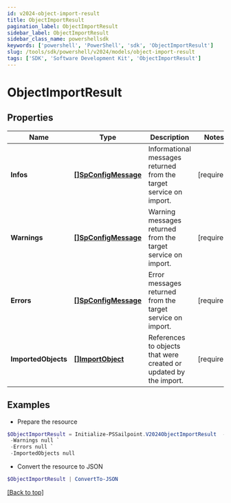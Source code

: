 ```yaml
---
id: v2024-object-import-result
title: ObjectImportResult
pagination_label: ObjectImportResult
sidebar_label: ObjectImportResult
sidebar_class_name: powershellsdk
keywords: ['powershell', 'PowerShell', 'sdk', 'ObjectImportResult'] 
slug: /tools/sdk/powershell/v2024/models/object-import-result
tags: ['SDK', 'Software Development Kit', 'ObjectImportResult']
---
```



# ObjectImportResult

## Properties

Name | Type | Description | Notes
------------ | ------------- | ------------- | -------------
**Infos** |  [**[]SpConfigMessage**](sp-config-message) | Informational messages returned from the target service on import. | [required]
**Warnings** |  [**[]SpConfigMessage**](sp-config-message) | Warning messages returned from the target service on import. | [required]
**Errors** |  [**[]SpConfigMessage**](sp-config-message) | Error messages returned from the target service on import. | [required]
**ImportedObjects** |  [**[]ImportObject**](import-object) | References to objects that were created or updated by the import. | [required]

## Examples

- Prepare the resource
```powershell
$ObjectImportResult = Initialize-PSSailpoint.V2024ObjectImportResult  -Infos null `
 -Warnings null `
 -Errors null `
 -ImportedObjects null
```

- Convert the resource to JSON
```powershell
$ObjectImportResult | ConvertTo-JSON
```


[[Back to top]](#) 

